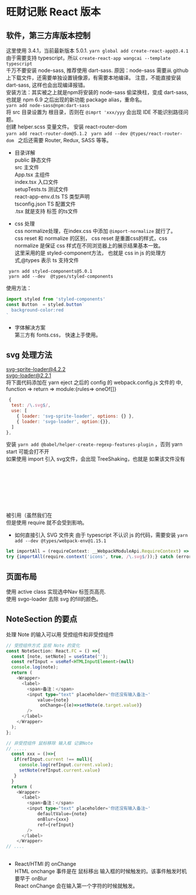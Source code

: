 # 旺财记账 React 版本
## 软件，第三方库版本控制
这里使用 3.4.1，当前最新版本 5.0.1.  `yarn global add create-react-app@3.4.1`   
由于需要支持 typescript，所以  `create-react-app wangcai --template typescript`  
千万不要安装 node-sass, 推荐使用 dart-sass. 原因：node-sass 需要从 github上下载文件，还需要单独设置镜像源，有需要本地编译。
注意，不能直接安装 dart-sass, 这样也会出现编译报错。  
安装方法：其实被之上就是npm将安装的 node-sass 偷梁换柱，变成 dart-sass, 也就是 npm 6.9 之后出现的新功能 package alias，重命名。    
`yarn add node-sass@npm:dart-sass`  
将 src 目录设置为 根目录，否则在 `@imprt 'xxx/yyy` 会出现 IDE 不能识别路径问题。  
创建 helper.scss 变量文件。
安装 react-router-dom  
`yarn add react-router-dom@5.1.2 `
`yarn add --dev @types/react-router-dom `
之后还需要 Router, Redux, SASS 等等。

- 目录详解  
public 静态文件  
src 主文件  
App.tsx 主组件  
index.tsx 入口文件  
setupTests.ts 测试文件  
react-app-env.d.ts TS 类型声明  
tsconfig.json TS 配置文件  
.tsx 就是支持 标签 的ts文件

- css 处理  
css normalize处理，在index.css 中添加 `@import-normalize` 就行了。  
css reset 和 normalize 的区别， css reset 是重置css的样式，css normalize 是保证 css 样式在不同浏览器上的展示结果基本一致。  
这里采用的是 styled-component方法， 也就是 css in js 的处理方式,@types 表示 ts 支持文件  
```shell script
 yarn add styled-components@5.0.1
 yarn add --dev  @types/styled-components       
``` 
使用方法：
```ts
import styled from 'styled-components'
const Button  = styled.button`
  background-color:red
`
```
- 字体解决方案  
第三方有 fonts.css， 快速上手使用。 

## svg 处理方法
svg-sprite-loader@4.2.2   
svgo-loader@2.2.1  
将下面代码添加在 yarn eject 之后的 config 的 webpack.config.js 文件的 中, function => return => module:{rules=> oneOf[]}
```js
 {
  test: /\.svg$/,
  use: [
    { loader: 'svg-sprite-loader', options: {} },
    { loader: 'svgo-loader', option:{}},
  ]
},
```
安装 `yarn add @babel/helper-create-regexp-features-plugin` ，否则 yarn start 可能会打不开  
如果使用 import 引入 svg文件，会出现 TreeShaking，也就是 如果该文件没有被引用（虽然我们在 <svg> 标签中引用了），那么就不会被编译，也就相当于没用。  
但是使用 require 就不会受到影响。  

- 如何直接引入 SVG 文件夹
由于 typescript 不认识 js 的代码，需要安装 `yarn add --dev @types/webpack-env@1.15.1`  
```js
let importAll = (requireContext: __WebpackModuleApi.RequireContext) => requireContext.keys().forEach(requireContext);
try {importAll(require.context('icons', true, /\.svg$/));} catch (error) {console.log(error);}
```

## 页面布局
使用 active class 实现选中Nav 标签页高亮.  
使用 svgo-loader 去除 svg 的fill的颜色。 

## NoteSection 的要点
处理 Note 的输入可以用 受控组件和非受控组件
```ts
// 受控组件方式 监视 Note 的变化
const NoteSection: React.FC = () =>{
  const [note, setNote] = useState('');
  const refInput = useRef<HTMLInputElement>(null)
  console.log(note);
  return (
    <Wrapper>
      <label>
        <span>备注：</span>
        <input type="text" placeholder='你还没有输入备注~'
            value={note}
             onChange={(e)=>setNote(e.target.value)}
        />
      </label>
    </Wrapper>
  );
};

// 非受控组件 鼠标移除 输入框 记录Note
// .....
  const xxx = ()=>{
   if(refInput.current !== null){
     console.log(refInput.current.value);
     setNote(refInput.current.value)
   }
  }
  return (
    <Wrapper>
      <label>
        <span>备注：</span>
        <input type="text" placeholder='你还没有输入备注~'
            defaultValue={note}
            onBlur={xxx}
            ref={refInput}
        />
      </label>
    </Wrapper>
// ....
           
```
- React/HTMl 的 onChange  
HTML onchange 事件是在 鼠标移出 输入框的时候触发的。该事件触发时机要早于 onBlur  
React onChange 会在输入第一个字符的时候就触发。  
